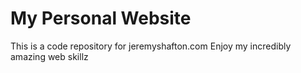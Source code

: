 # My Personal Website
This is a code repository for jeremyshafton.com
Enjoy my incredibly amazing web skillz

